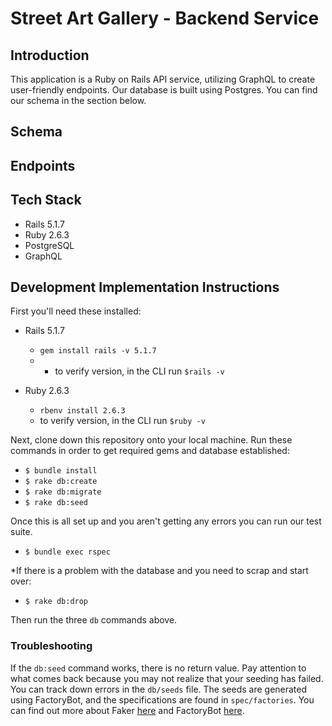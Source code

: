 # Street Art Gallery - Backend Service

## Introduction

This application is a Ruby on Rails API service, utilizing GraphQL to create user-friendly endpoints. Our database is built using Postgres. You can find our schema in the section below.

## Schema

## Endpoints

## Tech Stack

- Rails 5.1.7
- Ruby 2.6.3
- PostgreSQL
- GraphQL

## Development Implementation Instructions

First you'll need these installed:

* Rails 5.1.7
  - `gem install rails -v 5.1.7`
  - - to verify version, in the CLI run `$rails -v`

* Ruby 2.6.3
  - `rbenv install 2.6.3`
  - to verify version, in the CLI run `$ruby -v`

Next, clone down this repository onto your local machine. Run these commands in order to get required gems and database established:

- `$ bundle install`
- `$ rake db:create`
- `$ rake db:migrate`
- `$ rake db:seed`

Once this is all set up and you aren't getting any errors you can run our test suite.

- `$ bundle exec rspec`

*If there is a problem with the database and you need to scrap and start over:

- `$ rake db:drop`

Then run the three `db` commands above.

### Troubleshooting

If the `db:seed` command works, there is no return value. Pay attention to what comes back because you may not realize that your seeding has failed. You can track down errors in the `db/seeds` file. The seeds are generated using FactoryBot, and the specifications are found in `spec/factories`. You can find out more about Faker [here](https://github.com/faker-ruby/faker) and FactoryBot [here](https://github.com/thoughtbot/factory_bot/blob/master/GETTING_STARTED.md).
